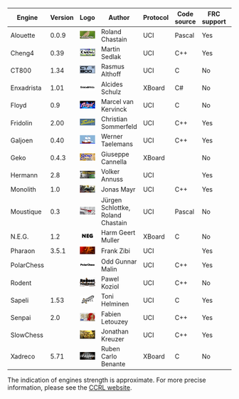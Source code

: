
| Engine | Version | Logo | Author | Protocol | Code source | FRC support | Strength | Link |
| --- | --- | --- | --- | --- | --- | --- | --- | --- |
| Alouette | 0.0.9 | ![alt text](logos/alouette/logo.bmp) | Roland Chastain | UCI | Pascal | Yes | A | [Website](https://sites.google.com/view/eschecs/alouette) [Website](https://github.com/rchastain/alouette) |
| Cheng4 | 0.39 | ![alt text](logos/cheng/logo.bmp) | Martin Sedlak | UCI | C++ | Yes | E | [Website](http://www.vlasak.biz/cheng/) |
| CT800 | 1.34 | ![alt text](logos/ct800/CT800_V1.34_x32.png) | Rasmus Althoff | UCI | C | No | D | [Website](https://www.ct800.net/) |
| Enxadrista | 1.01 | ![alt text](logos/enxadrista/enxadrista.gif) | Alcides Schulz | XBoard | C# | No | A | [Website](https://github.com/alcides-schulz/Xadrez) |
| Floyd | 0.9 | ![alt text](logos/floyd/floyd-logo.png) | Marcel van Kervinck | UCI | C | No | E | [Website](https://marcelk.net/floyd/) [Website](https://github.com/kervinck/floyd) |
| Fridolin | 2.00 | ![alt text](logos/fridolin/Fridolin.jpg) | Christian Sommerfeld | UCI | C++ | Yes | E | [Website](https://sites.google.com/site/fridolinchess/) |
| Galjoen | 0.40 | ![alt text](logos/galjoen/galjoen_100x50.png) | Werner Taelemans | UCI | C++ | Yes | E | [Website](http://www.goudengaljoen.be/) |
| Geko | 0.4.3 | ![alt text](logos/geko/geko_043.bmp) | Giuseppe Cannella | XBoard |  | No | C | [Website](https://github.com/gekomad) |
| Hermann | 2.8 | ![alt text](logos/hermann/hermann-2.jpg) | Volker Annuss | UCI |  | Yes | E | [Website](http://www.nnuss.de/Hermann/) |
| Monolith | 1.0 | ![alt text](logos/monolith/Monolith_04.png) | Jonas Mayr | UCI | C++ | Yes | E | [Website](https://github.com/cimarronOST/Monolith) |
| Moustique | 0.3 | ![alt text](logos/moustique/Farman-F455-Moustique.bmp) | Jürgen Schlottke, Roland Chastain | UCI | Pascal | No | B | [Website](https://sites.google.com/view/eschecs/moustique) [Website](https://github.com/rchastain/moustique) |
| N.E.G. | 1.2 | ![alt text](logos/neg/neg.gif) | Harm Geert Muller | XBoard | C | No | A | [Website](https://home.hccnet.nl/h.g.muller/chess.html) |
| Pharaon | 3.5.1 | ![alt text](logos/pharaon/Pharaon3.bmp) | Frank Zibi | UCI |  | Yes | E | [Website](http://www.fzibi.com/pharaon.htm) |
| PolarChess |  | ![alt text](logos/polarchess/polarchess.gif) | Odd Gunnar Malin | UCI | C++ | Yes |  | [Website](https://github.com/OGMalin/Polarchess) |
| Rodent |  | ![alt text](logos/rodent/rodent2.jpg) | Pawel Koziol | UCI | C++ | No |  | [Website](http://www.pkoziol.cal24.pl/rodent/rodent.htm) |
| Sapeli | 1.53 | ![alt text](logos/sapeli/logo.jpg) | Toni Helminen | UCI | C | Yes | D | [Website](https://github.com/SamuraiDangyo/Sapeli) |
| Senpai | 2.0 | ![alt text](logos/senpai/senpai2_2_102.bmp) | Fabien Letouzey | UCI | C++ | Yes | E | [Website](http://www.amateurschach.de/main/_senpai.htm) |
| SlowChess |  | ![alt text](logos/slowchess/slow.bmp) | Jonathan Kreuzer | UCI | C++ | Yes | E | [Website](https://www.3dkingdoms.com/chess/slow.htm) |
| Xadreco | 5.71 | ![alt text](logos/xadreco/xadreco-logo1.jpg) | Ruben Carlo Benante | XBoard | C | No | B | [Website](https://github.com/drbeco/xadreco) |

The indication of engines strength is approximate. For more precise information, please see the [CCRL website](https://www.computerchess.org.uk/ccrl/).
